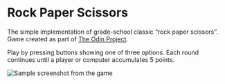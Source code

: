 # Rock Paper Scissors

The simple implementation of grade-school classic “rock paper scissors”. Game created as part of [The Odin Project](www.theodinproject.com). 

Play by pressing buttons showing one of three options. Each round continues until a player or computer accumulates 5 points.

![Sample screenshot from the game](https://i.ibb.co/fNVdFbW/Zrzut-ekranu-2023-02-5-o-22-10-57.png)
